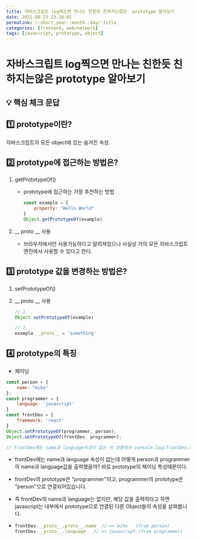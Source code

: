 ```yaml
---
title: 자바스크립트 log찍으면 만나는 친한듯 친하지는않은  prototype 알아보기
date: 2021-08-25 23:18:01
permalink: /:short_year-:month-:day/:title
categories: [frontend, web/network]
tags: [javascript, prototype, object]
---
```


# 자바스크립트 log찍으면 만나는 친한듯 친하지는않은  prototype 알아보기

## :bulb: 핵심 체크 문답

## :one: prototype이란? 

자바스크립트의 모든 object에 있는 숨겨진 속성.



## :two: prototype에 접근하는 방법은?

1. getPrototypeOf()

   - prototype에 접근하는 가장 추천하는 방법

     ```javascript
     const example = {
         property: "Hello World"
     }
     Object.getPrototypeOf(example)
     ```

2. __ proto __ 사용 

   - 브라우저에서만 사용가능하다고 알려져있으나 사실상 거의 모든 자바스크립트 엔진에서 사용할 수 있다고 한다.



## :three: prototype 값을 변경하는 방법은?

1. setPrototypeOf()

2. __ proto __ 사용

   ```javascript
   // 1.
   Object.setPrototypeOf(example)
   
   // 2. 
   example.__proto__ = 'something'
   ```



## :four: prototype의 특징

- 체이닝

```javascript
const person = {
    name: "mike"
};
const programmer = {
    language: 'javascript'
}
const frontDev = {
    framework: 'react'
}
Object.setPrototypeOf(programmer, person);
Object.setPrototypeOf(frontDev, programmer);

// frontDev에는 name과 language속성이 없는 이 상황에서 console.log(frontDev.name, frontDev.language)를 하면? => mike javascript 출력
```

- frontDev에는 name과 language 속성이 없는데 어떻게 person과 programmer의 name과 language값을 출력했을까? 바로 prototype의 체이닝 특성때문이다.

- frontDev의 prototype은 "programmer"이고, programmer의 prototype은 "person"으로 연결되어있습니다.

- 즉 frontDev의 name과 language는 없지만, 해당 값을 출력하라고 하면 javascript는 내부에서 prototype으로 연결된 다른 Object들의 속성을 살펴봅니다.

- ```javascript
  frontDev.__proto__.proto__.name  // => mike	(from person)
  frontDev.__proto__.language 	// => javascript (from programmer)
  ```


